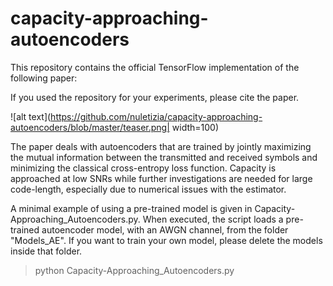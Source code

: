 # capacity-approaching-autoencoders
This repository contains the official TensorFlow implementation of the following paper:

If you used the repository for your experiments, please cite the paper.

![alt text](https://github.com/nuletizia/capacity-approaching-autoencoders/blob/master/teaser.png| width=100)

The paper deals with autoencoders that are trained by jointly maximizing the mutual information between the transmitted and received symbols and minimizing the classical cross-entropy loss function. Capacity is approached at low SNRs while further investigations are needed for large code-length, especially due to numerical issues with the estimator. 

A minimal example of using a pre-trained model is given in Capacity-Approaching_Autoencoders.py. When executed, the script loads a pre-trained autoencoder model, with an AWGN channel, from the folder "Models_AE". If you want to train your own model, please delete the models inside that folder.

> python Capacity-Approaching_Autoencoders.py
